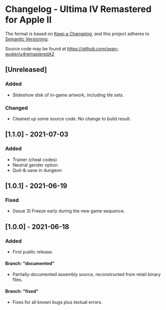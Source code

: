 # Changelog - Ultima IV Remastered for Apple II

The format is based on [Keep a Changelog](https://keepachangelog.com/en/1.0.0/),
and this project adheres to [Semantic Versioning](https://semver.org/spec/v2.0.0.html).

Source code may be found at
https://github.com/sean-gugler/u4remasteredA2

## [Unreleased]

### Added
- Slideshow disk of in-game artwork, including tile sets.

### Changed
- Cleaned up some source code. No change to build result.


## [1.1.0] - 2021-07-03

### Added
- Trainer (cheat codes)
- Neutral gender option
- Quit-&-save in dungeon


## [1.0.1] - 2021-06-19

### Fixed
- [Issue 3] Freeze early during the new game sequence.


## [1.0.0] - 2021-06-18

### Added
- First public release.

#### Branch: "documented"
- Partially-documented assembly source, reconstructed from retail binary files.

#### Branch: "fixed"
- Fixes for all known bugs plus textual errors.
